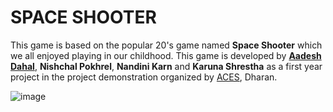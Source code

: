 # SPACE SHOOTER 

This game is based on the popular 20's game named **Space Shooter** which we all enjoyed playing in our childhood. This game is developed by [**Aadesh Dahal**](https://www.facebook.com/profile.php?id=100086562643929), **Nishchal Pokhrel**, **Nandini Karn** and **Karuna Shrestha** as a first year project in the project demonstration organized by [ACES](https://www.facebook.com/acesdharan), Dharan. 

![image](https://github.com/user-attachments/assets/9af12a9e-fbdb-4e91-b1c5-c2c7e35c1ab1)
